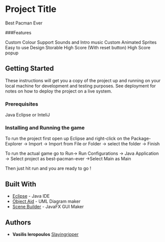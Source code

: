 # Project Title

Best Pacman Ever


###Features

Custom Colour Support
Sounds and Intro music
Custom Animated Sprites 
Easy to use Design 
Storable High Score (With reset button) 
High Score popup 


## Getting Started

These instructions will get you a copy of the project up and running on your local machine for development and testing purposes. See deployment for notes on how to deploy the project on a live system.

### Prerequisites

Java
Eclipse or InteliJ

### Installing and Running the game

To run the project first open up Eclipse and right-click on the Package-Explorer -> Import -> Import from File or Folder -> select the folder -> Finish

To run the actual game go to Run-> Run Configurations -> Java Application -> Select project as best-pacman-ever ->Select Main as Main

Then just hit run and you are ready to go ! 
																		 															

## Built With

* [Eclipse](https://www.eclipse.org/) - Java IDE
* [Object Aid](http://www.objectaid.com) - UML Diagram maker
* [Scene Builder](https://gluonhq.com/products/scene-builder/) - JavaFX GUI Maker





## Authors

* **Vasilis Ieropoulos** [Slayingripper](https://github.com/Slayingripper)



